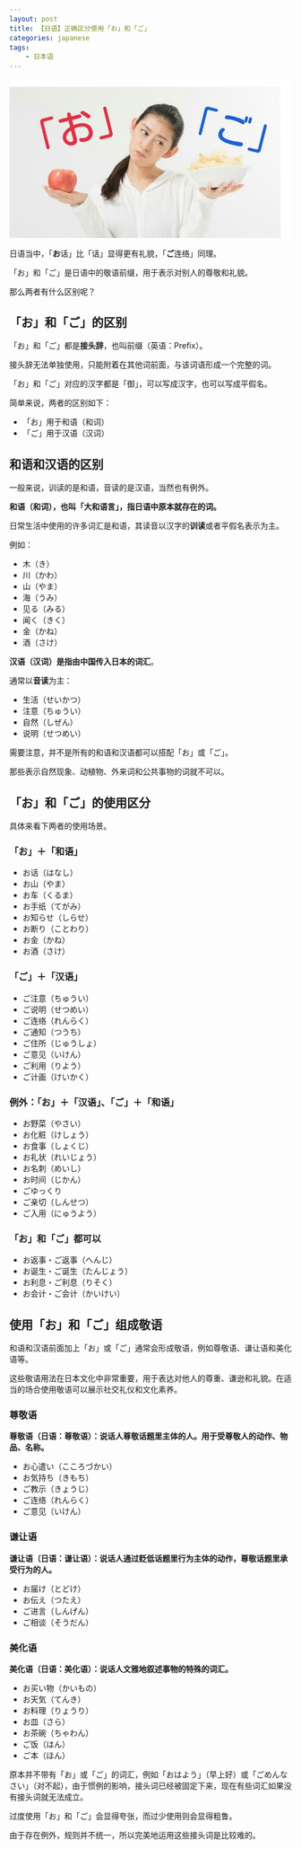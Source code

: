 ```yaml
---
layout: post
title: 【日语】正确区分使用「お」和「ご」
categories: japanese
tags:
    - 日本语
---
```


![](/assets/images/ogo/cover.jpeg)

日语当中，「**お**话」比「话」显得更有礼貌，「**ご**连络」同理。

「お」和「ご」是日语中的敬语前缀，用于表示对别人的尊敬和礼貌。

那么两者有什么区别呢？

## 「お」和「ご」的区别

「お」和「ご」都是**接头辞**，也叫前缀（英语：Prefix）。

接头辞无法单独使用，只能附着在其他词前面，与该词语形成一个完整的词。

「お」和「ご」对应的汉字都是「御」，可以写成汉字，也可以写成平假名。

简单来说，两者的区别如下：

- 「お」用于和语（和词）
- 「ご」用于汉语（汉词）

## 和语和汉语的区别

一般来说，训读的是和语，音读的是汉语，当然也有例外。

**和语（和词），也叫「大和语言」，指日语中原本就存在的词。**

日常生活中使用的许多词汇是和语，其读音以汉字的**训读**或者平假名表示为主。

例如：

- 木（き）
- 川（かわ）
- 山（やま）
- 海（うみ）
- 见る（みる）
- 闻く（きく）
- 金（かね）
- 酒（さけ）

**汉语（汉词）是指由中国传入日本的词汇**。

通常以**音读**为主：

- 生活（せいかつ）
- 注意（ちゅうい）
- 自然（しぜん）
- 说明（せつめい）

需要注意，并不是所有的和语和汉语都可以搭配「お」或「ご」。

那些表示自然现象、动植物、外来词和公共事物的词就不可以。

## 「お」和「ご」的使用区分

具体来看下两者的使用场景。

### 「お」＋「和语」

- お话（はなし）
- お山（やま）
- お车（くるま）
- お手纸（てがみ）
- お知らせ（しらせ）
- お断り（ことわり）
- お金（かね）
- お酒（さけ）

### 「ご」＋「汉语」

- ご注意（ちゅうい）
- ご说明（せつめい）
- ご连络（れんらく）
- ご通知（つうち）
- ご住所（じゅうしょ）
- ご意见（いけん）
- ご利用（りよう）
- ご计画（けいかく）

### 例外：「お」＋「汉语」、「ご」＋「和语」

- お野菜（やさい）
- お化粧（けしょう）
- お食事（しょくじ）
- お礼状（れいじょう）
- お名刺（めいし）
- お时间（じかん）
- ごゆっくり
- ご亲切（しんせつ）
- ご入用（にゅうよう）

### 「お」和「ご」都可以

- お返事・ご返事（へんじ）
- お诞生・ご诞生（たんじょう）
- お利息・ご利息（りそく）
- お会计・ご会计（かいけい）

## 使用「お」和「ご」组成敬语

和语和汉语前面加上「お」或「ご」通常会形成敬语，例如尊敬语、谦让语和美化语等。

这些敬语用法在日本文化中非常重要，用于表达对他人的尊重、谦逊和礼貌。在适当的场合使用敬语可以展示社交礼仪和文化素养。

### 尊敬语

**尊敬语（日语：尊敬语）：说话人尊敬话题里主体的人。用于受尊敬人的动作、物品、名称。**

- お心遣い（こころづかい）
- お気持ち（きもち）
- ご教示（きょうじ）
- ご连络（れんらく）
- ご意见（いけん）

### 谦让语

**谦让语（日语：谦让语）：说话人通过贬低话题里行为主体的动作，尊敬话题里承受行为的人。**

- お届け（とどけ）
- お伝え（つたえ）
- ご进言（しんげん）
- ご相谈（そうだん）

### 美化语

**美化语（日语：美化语）：说话人文雅地叙述事物的特殊的词汇。**

- お买い物（かいもの）
- お天気（てんき）
- お料理（りょうり）
- お皿（さら）
- お茶碗（ちゃわん）
- ご饭（はん）
- ご本（ほん）

原本并不带有「お」或「ご」的词汇，例如「おはよう」（早上好）或「ごめんなさい」（对不起），由于惯例的影响，接头词已经被固定下来，现在有些词汇如果没有接头词就无法成立。

过度使用「お」和「ご」会显得夸张，而过少使用则会显得粗鲁。

由于存在例外，规则并不统一，所以完美地运用这些接头词是比较难的。

